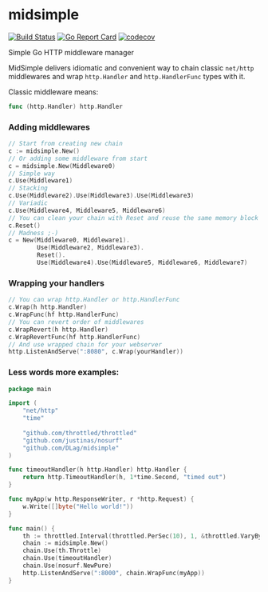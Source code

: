 # midsimple
[![Build Status](https://travis-ci.org/DLag/midsimple.svg?branch=master)](https://travis-ci.org/DLag/midsimple)
[![Go Report Card](https://goreportcard.com/badge/github.com/DLag/midsimple)](https://goreportcard.com/report/github.com/DLag/midsimple)
[![codecov](https://codecov.io/gh/DLag/midsimple/branch/master/graph/badge.svg)](https://codecov.io/gh/DLag/midsimple)

Simple Go HTTP middleware manager

MidSimple delivers idiomatic and convenient way to chain classic `net/http` middlewares and wrap `http.Handler` and `http.HandlerFunc` types with it.

Classic middleware means:
```go
func (http.Handler) http.Handler
```
### Adding middlewares
```go
// Start from creating new chain
c := midsimple.New()
// Or adding some middleware from start
c = midsimple.New(Middleware0)
// Simple way
c.Use(Middleware1)
// Stacking
c.Use(Middleware2).Use(Middleware3).Use(Middleware3)
// Variadic
c.Use(Middleware4, Middleware5, Middleware6)
// You can clean your chain with Reset and reuse the same memory block
c.Reset()
// Madness ;-)
c = New(Middleware0, Middleware1).
        Use(Middleware2, Middleware3).
        Reset().
        Use(Middleware4).Use(Middleware5, Middleware6, Middleware7)
```
### Wrapping your handlers
```go
// You can wrap http.Handler or http.HandlerFunc
c.Wrap(h http.Handler)
c.WrapFunc(hf http.HandlerFunc)
// You can revert order of middlewares
c.WrapRevert(h http.Handler)
c.WrapRevertFunc(hf http.HandlerFunc)
// And use wrapped chain for your webserver
http.ListenAndServe(":8080", c.Wrap(yourHandler))
```
### Less words more examples:
```go
package main

import (
    "net/http"
    "time"
    
    "github.com/throttled/throttled"
    "github.com/justinas/nosurf"
    "github.com/DLag/midsimple"
)

func timeoutHandler(h http.Handler) http.Handler {
    return http.TimeoutHandler(h, 1*time.Second, "timed out")
}

func myApp(w http.ResponseWriter, r *http.Request) {
    w.Write([]byte("Hello world!"))
}

func main() {
    th := throttled.Interval(throttled.PerSec(10), 1, &throttled.VaryBy{Path: true}, 50)
    chain := midsimple.New()
    chain.Use(th.Throttle)
    chain.Use(timeoutHandler)
    chain.Use(nosurf.NewPure)
    http.ListenAndServe(":8000", chain.WrapFunc(myApp))
}
```
